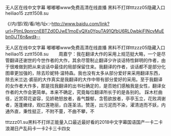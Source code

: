 无人区在线中文字幕
嘟嘟嘟www免费高清在线直播
黑料不打烊tttzzz05隐藏入口
heiliao15 zztt1508.su


《/内/部/观/看/地/址👉http://www.baidu.com/link?url=PImL9pnrcnEBTZd0DJwE1moEyQXs0YpuTA91QfbU6RL0wbkiFlNcvMuEbn0iJT6n&wd》--

无人区在线中文字幕
嘟嘟嘟www免费高清在线直播
黑料不打烊tttzzz05隐藏入口
heiliao15 zztt1508.su
　　周嘉宁：我在翻译大作的采用上规范挺大略，一个是尽管翻译还谢世的今世作者的大作，其余尽管制止翻译少许谈话特性鲜明的作者，由于很难做到把从来谈话中最佳的局部保留住来。我翻译的作者，谈话都不是部分化图章更加强的，除去珍妮特·温特森。我也没有太多从部分爱好来采用翻译东西，除去米兰达·裘丽的大作真实是我翻译的大作中带有部分爱好的采用。至于我翻译的女作者大作多，那是找我翻译的出书社确定的，是否她们感触我是女性，翻译女作者的大作会更简单。本来不确定，究竟每位翻译所长于的是各别的。
踩木栏曲径，近赏荷花姿容，见娇艳怒放者，香气馥郁，含苞欲放者，亭亭玉立，花败凋谢者，莲蓬嫩绿，观红莲艳丽，白莲圣洁。赞莲，出污泥而不染，濯清涟而不妖，内通外直，秉性挺正，不附不蔓，不曲不攀，不





tttzzz01.su黑料不打烊正能量入口最近最好看的2018中文字幕国语国产一卡二卡浪潮日产乱码卡一卡2卡三卡四女

